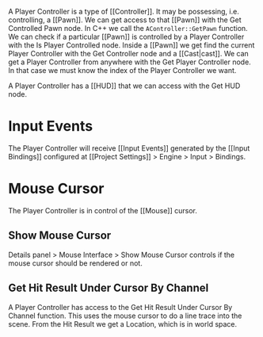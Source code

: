A Player Controller is a type of [[Controller]].
It may be possessing, i.e. controlling, a [[Pawn]].
We can get access to that [[Pawn]] with the Get Controlled Pawn node.
In C++ we call the `AController::GetPawn` function.
We can check if a particular [[Pawn]] is controlled by a Player Controller with the Is Player Controlled node.
Inside a [[Pawn]] we get find the current Player Controller with the Get Controller node and a [[Cast|cast]].
We can get a Player Controller from anywhere with the Get Player Controller node.
In that case we must know the index of the Player Controller we want.

A Player Controller has a [[HUD]] that we can access with the Get HUD node.

# Input Events
The Player Controller will receive [[Input Events]] generated by the [[Input Bindings]] configured at [[Project Settings]] > Engine > Input > Bindings.

# Mouse Cursor
The Player Controller is in control of the [[Mouse]] cursor.


## Show Mouse Cursor
Details panel > Mouse Interface > Show Mouse Cursor controls if the mouse cursor should be rendered or not.

## Get Hit Result Under Cursor By Channel
A Player Controller has access to the Get Hit Result Under Cursor By Channel function.
This uses the mouse cursor to do a line trace into the scene.
From the Hit Result we get a Location, which is in world space.
